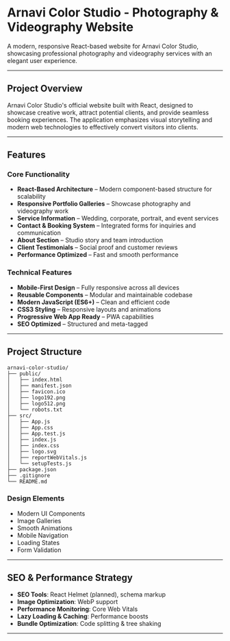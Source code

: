 # Arnavi Color Studio - Photography & Videography Website

A modern, responsive React-based website for Arnavi Color Studio, showcasing professional photography and videography services with an elegant user experience.

---

## Project Overview

Arnavi Color Studio's official website built with React, designed to showcase creative work, attract potential clients, and provide seamless booking experiences. The application emphasizes visual storytelling and modern web technologies to effectively convert visitors into clients.

---

## Features

### Core Functionality

- **React-Based Architecture** – Modern component-based structure for scalability  
- **Responsive Portfolio Galleries** – Showcase photography and videography work  
- **Service Information** – Wedding, corporate, portrait, and event services  
- **Contact & Booking System** – Integrated forms for inquiries and communication  
- **About Section** – Studio story and team introduction  
- **Client Testimonials** – Social proof and customer reviews  
- **Performance Optimized** – Fast and smooth performance

### Technical Features

- **Mobile-First Design** – Fully responsive across all devices  
- **Reusable Components** – Modular and maintainable codebase  
- **Modern JavaScript (ES6+)** – Clean and efficient code  
- **CSS3 Styling** – Responsive layouts and animations  
- **Progressive Web App Ready** – PWA capabilities  
- **SEO Optimized** – Structured and meta-tagged

---

## Project Structure

```
arnavi-color-studio/
├── public/
│   ├── index.html
│   ├── manifest.json
│   ├── favicon.ico
│   ├── logo192.png
│   ├── logo512.png
│   └── robots.txt
├── src/
│   ├── App.js
│   ├── App.css
│   ├── App.test.js
│   ├── index.js
│   ├── index.css
│   ├── logo.svg
│   ├── reportWebVitals.js
│   └── setupTests.js
├── package.json
├── .gitignore
└── README.md

```


### Design Elements

- Modern UI Components  
- Image Galleries  
- Smooth Animations  
- Mobile Navigation  
- Loading States  
- Form Validation  

---

## SEO & Performance Strategy

- **SEO Tools**: React Helmet (planned), schema markup  
- **Image Optimization**: WebP support  
- **Performance Monitoring**: Core Web Vitals  
- **Lazy Loading & Caching**: Performance boosts  
- **Bundle Optimization**: Code splitting & tree shaking  

---

